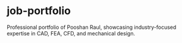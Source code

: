 # job-portfolio
Professional portfolio of Pooshan Raul, showcasing industry-focused expertise in CAD, FEA, CFD, and mechanical design.
